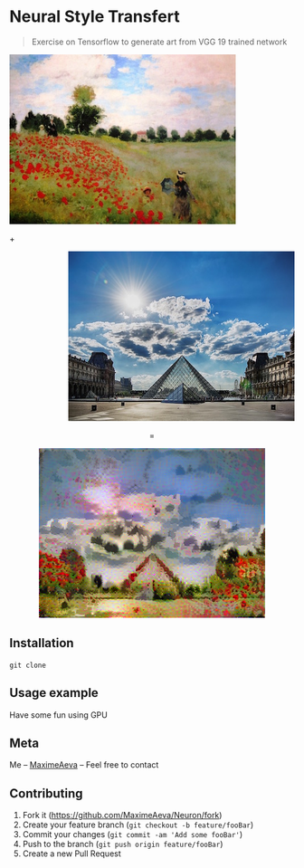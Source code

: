 # Neural Style Transfert
> Exercise on Tensorflow to generate art from VGG 19 trained network

<p align="left">
  <img src="https://github.com/MaximeAeva/NST/blob/master/res/art.jpg">
</p>
+
<p align="right">
  <img src="https://github.com/MaximeAeva/NST/blob/master/res/photo.jpg">
</p>

<p align="center">
=
</p>

<p align="center">
    <img src="https://github.com/MaximeAeva/NST/blob/master/res/result.png">
</p>

## Installation

```console
git clone
```

## Usage example

Have some fun using GPU

## Meta

Me – [MaximeAeva](https://github.com/MaximeAeva) – Feel free to contact

## Contributing

1. Fork it (<https://github.com/MaximeAeva/Neuron/fork>)
2. Create your feature branch (`git checkout -b feature/fooBar`)
3. Commit your changes (`git commit -am 'Add some fooBar'`)
4. Push to the branch (`git push origin feature/fooBar`)
5. Create a new Pull Request
